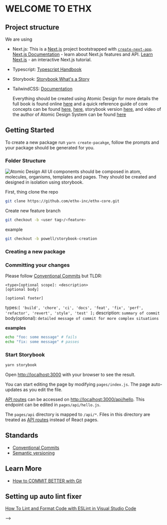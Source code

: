 # WELCOME TO ETHX

## Project structure

We are using

-   Next.js:
    This is a [Next.js](https://nextjs.org/) project bootstrapped with [`create-next-app`](https://github.com/vercel/next.js/tree/canary/packages/create-next-app).
    [Next.js Documentation](https://nextjs.org/docs) - learn about Next.js features and API.
    [Learn Next.js](https://nextjs.org/learn) - an interactive Next.js tutorial.
-   Typescript:
    [Typescript Handbook](https://www.typescriptlang.org/docs/handbook/intro.html)
-   Storybook:
    [Storybook What's a Story](https://storybook.js.org/docs/react/get-started/whats-a-story)
-   TailwindCSS:
    [Documentation](https://tailwindcss.com/docs)

    Everything should be created using Atomic Design for more details the full book is found online [here](https://atomicdesign.bradfrost.com/table-of-contents/) and a quick reference guide of core concepts can be found [here](https://xd.adobe.com/ideas/process/ui-design/atomic-design-principles-methodology-101/), [here](https://bradfrost.com/blog/post/atomic-web-design/), storybook version [here](https://storybook.js.org/blog/storybook-addons-to-manage-data-state/), and video of the author of Atomic Design System can be found [here](https://www.youtube.com/watch?v=W-h1FtNYim4)

## Getting Started

To create a new package run `yarn create-pacakge`, follow the prompts and your package should be generated for you.

### Folder Structure

![Atomic Design](https://bradfrost.com/wp-content/uploads/2013/06/atomic-design.png)
All UI components should be composed in atom, molecules, organisms, templates and pages. They should be created and designed in isolation using storybook.

First, thing clone the repo

```bash
git clone https://github.com/ethx-inc/ethx-core.git
```

Create new feature branch

```bash
git checkout -b <user tag>/<feature>
```

example

```bash
git checkout -b powell/storybook-creation
```

### Creating a new package

### Committing your changes

Please follow [Conventional Commits](https://www.conventionalcommits.org/en/v1.0.0-beta.2/) but TLDR:

```
<type>[optional scope]: <description>
[optional body]

[optional footer]
```

types:`[ 'build', 'chore', 'ci', 'docs', 'feat', 'fix', 'perf', 'refactor', 'revert', 'style', 'test' ];`
description: `summary of commit`
body(optional): `detailed message of commit for more complex situations`

**examples**

```bash
echo "foo: some message" # fails
echo "fix: some message" # passes
```

### Start Storybook

```bash
yarn storybook
```

Open [http://localhost:3000](http://localhost:3000) with your browser to see the result.

You can start editing the page by modifying `pages/index.js`. The page auto-updates as you edit the file.

[API routes](https://nextjs.org/docs/api-routes/introduction) can be accessed on [http://localhost:3000/api/hello](http://localhost:3000/api/hello). This endpoint can be edited in `pages/api/hello.js`.

The `pages/api` directory is mapped to `/api/*`. Files in this directory are treated as [API routes](https://nextjs.org/docs/api-routes/introduction) instead of React pages.

## Standards

-   [Conventional Commits](https://www.conventionalcommits.org/en/v1.0.0-beta.2/)
-   [Semantic versioning](https://semver.org/#backusnaur-form-grammar-for-valid-semver-versions)

## Learn More

-   [How to COMMIT BETTER with Git](https://www.youtube.com/watch?v=Hlp-9cdImSM)

## Setting up auto lint fixer

[How To Lint and Format Code with ESLint in Visual Studio Code](https://www.digitalocean.com/community/tutorials/linting-and-formatting-with-eslint-in-vs-code)

<!-- To learn more about Next.js, take a look at the following resources: -->

<!-- ## Deploy on Vercel

The easiest way to deploy your Next.js app is to use the [Vercel Platform](https://vercel.com/new?utm_medium=default-template&filter=next.js&utm_source=create-next-app&utm_campaign=create-next-app-readme) from the creators of Next.js.

Check out our [Next.js deployment documentation](https://nextjs.org/docs/deployment) for more details. --> -->
